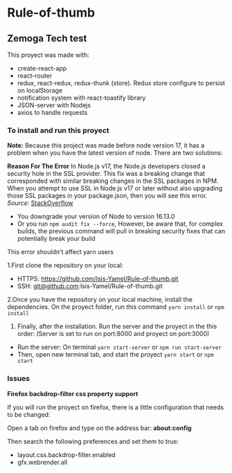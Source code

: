 # Rule-of-thumb

## Zemoga Tech test

This proyect was made with:
* create-react-app
* react-router
* redux, react-redux, redux-thunk (store). Redux store configure to persist on localStorage
* notification system with react-toastify library
* JSON-server with Nodejs
* axios to handle requests

###  To install and run this proyect

**Note:** Because this project was made before node version 17, it has a problem when you have the latest version of node. There are two solutions:

**Reason For The Error**
In Node.js v17, the Node.js developers closed a security hole in the SSL provider. This fix was a breaking change that corresponded with similar breaking changes in the SSL packages in NPM. When you attempt to use SSL in Node.js v17 or later without also upgrading those SSL packages in your package.json, then you will see this error. *Source*: [StackOverflow](https://stackoverflow.com/questions/69692842/error-message-error0308010cdigital-envelope-routinesunsupported)

- You downgrade your version of Node to version 16.13.0
- Or you run `npm audit fix --force`, However, be aware that, for complex builds, the previous command will pull in breaking security fixes that can potentially break your build

This error shouldn't affect yarn users

1.First clone the repository on your local:
  * HTTPS: https://github.com/Isis-Yamel/Rule-of-thumb.git
  * SSH: git@github.com:Isis-Yamel/Rule-of-thumb.git

2.Once you have the repository on your local machine, install the dependencies. On the proyect folder, run this command ```yarn install``` or ```npm install```

1. Finally, after the installation. Run the server and the proyect in the this order: (Server is set to run on port:8000 and proyect on port:3000)
  * Run the server: On terminal  ```yarn start-server``` or ```npm run start-server```
  * Then, open new terminal tab, and start the proyect ```yarn start``` or ```npm start```

###  Issues

**Firefox backdrop-filter css property support**

If you will run the proyect on firefox, there is a little configuration that needs to be changed:

Open a tab on firefox and type on the address bar: **about:config**

Then search the following preferences and set them to true:
* layout.css.backdrop-filter.enabled
* gfx.webrender.all